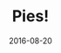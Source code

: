 ---
num: 58
date: 2016-08-20
name: "doopadoop"

image: "assets/graphics/2016/8-Augu/20.png"
title: "Pies!"
descrip: ""

---